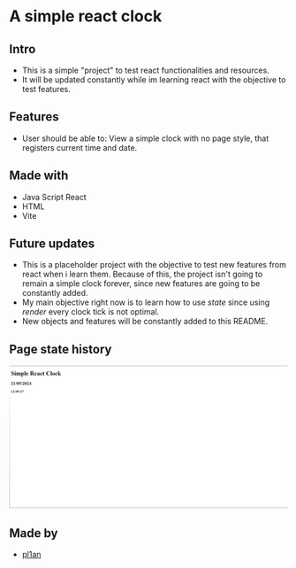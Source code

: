 # A simple react clock

## Intro
- This is a simple "project" to test react functionalities and resources.
- It will be updated constantly while im learning react with the objective to test features.

## Features
- User should be able to: View a simple clock with no page style, that registers current time and date.

## Made with
- Java Script React
- HTML
- Vite

## Future updates
- This is a placeholder project with the objective to test new features from react when i learn them. Because of this, the project isn't going to remain a simple clock forever, since new features are going to be constantly added.
- My main objective right now is to learn how to use *state* since using *render* every clock tick is not optimal.
- New objects and features will be constantly added to this README.

## Page state history

![](./screenshots/screenshot1.png)

## Made by
- [pl1an](https://github.com/pl1an)

